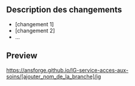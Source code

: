 ## Description des changements

* [changement 1]
* [changement 2]
* ...

## Preview

https://ansforge.github.io/IG-service-acces-aux-soins/[ajouter_nom_de_la_branche]/ig
